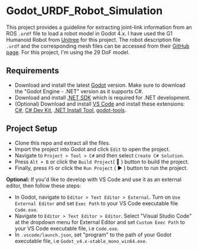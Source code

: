 # Godot_URDF_Robot_Simulation
This project provides a guideline for extracting joint-link information from an ROS `.urdf` file to load a robot model in Godot 4.x. I have used the G1 Humanoid Robot from [Unitree](https://www.unitree.com/g1) for this project. The robot description file `.urdf` and the corresponding mesh files can be accessed from their [GitHub page](https://github.com/unitreerobotics/unitree_ros). For this project, I'm using the 29 DoF model.  

## Requirements
* Download and install the latest [Godot](https://godotengine.org/) version. Make sure to download the "Godot Engine - .NET" version as it supports C#. 
* Download and install [.NET SDK](https://dotnet.microsoft.com/en-us/download) which is required for .NET development.
* (Optional) Download and install [VS Code](https://code.visualstudio.com/) and install these extensions: [C#](https://marketplace.visualstudio.com/items?itemName=ms-dotnettools.csharp), [C# Dev Kit](https://marketplace.visualstudio.com/items?itemName=ms-dotnettools.csdevkit), [.NET Install Tool](https://marketplace.visualstudio.com/items?itemName=ms-dotnettools.vscode-dotnet-runtime), [godot-tools](https://marketplace.visualstudio.com/items?itemName=geequlim.godot-tools).

## Project Setup
* Clone this repo and extract all the files. 
* Import the project into Godot and click `Edit` to open the project.
* Navigate to `Project > Tool > C#` and then select `Create C# Solution`.
* Press `Alt + B` or click the `Build Project`( :hammer: ) button to build the project.
* Finally, press `F5` or click the `Run Project` ( :arrow_forward: ) button to run the project. 

**Optional:** If you'd like to develop with VS Code and use it as an external editor, then follow these steps:  
* In Godot, navigate to `Editor > Text Editor > External`. Turn on `Use External Editor` and set `Exec Path` to your VS Code executable file `Code.exe`. 
* Navigate to `Editor > Text Editor > Editor`. Select "Visual Studio Code" at the dropdown menu for External Editor and set `Custom Exec Path` to your VS Code executable file, i.e `Code.exe`.
* In `.vscode/launch.json`, set "program" to the path of your Godot executable file, i.e `Godot_v4.x-stable_mono_win64.exe`.
